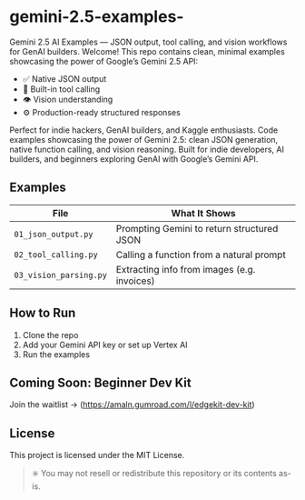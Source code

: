 # gemini-2.5-examples-
 Gemini 2.5 AI Examples — JSON output, tool calling, and vision workflows for GenAI builders.
Welcome! This repo contains clean, minimal examples showcasing the power of Google’s Gemini 2.5 API:

- ✅ Native JSON output
- 🔧 Built-in tool calling
- 👁 Vision understanding
- ⚙️ Production-ready structured responses

Perfect for indie hackers, GenAI builders, and Kaggle enthusiasts.
Code examples showcasing the power of Gemini 2.5: clean JSON generation, native function calling, and vision reasoning. Built for indie developers, AI builders, and beginners exploring GenAI with Google’s Gemini API.

## Examples

| File                 | What It Shows                               |
|----------------------|----------------------------------------------|
| `01_json_output.py`  | Prompting Gemini to return structured JSON   |
| `02_tool_calling.py` | Calling a function from a natural prompt     |
| `03_vision_parsing.py`| Extracting info from images (e.g. invoices) |

## How to Run

1. Clone the repo  
2. Add your Gemini API key or set up Vertex AI  
3. Run the examples

## Coming Soon: Beginner Dev Kit  
Join the waitlist → (https://amaln.gumroad.com/l/edgekit-dev-kit)
## License

This project is licensed under the MIT License.

> ✳️ You may not resell or redistribute this repository or its contents as-is.

